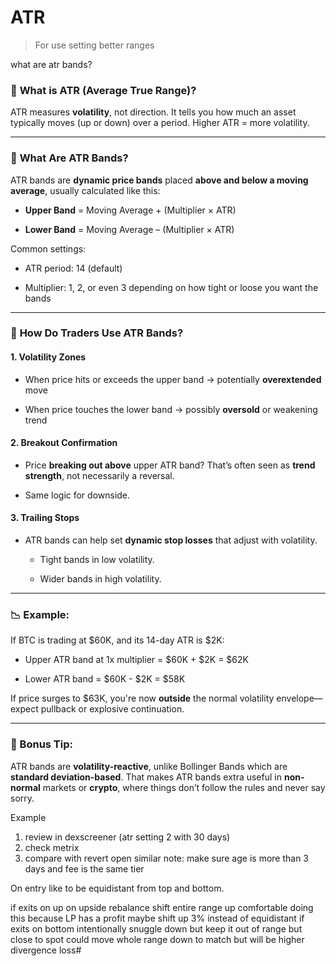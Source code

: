 # ATR

> For use setting better ranges

what are atr bands?
### 📏 **What is ATR (Average True Range)?**

ATR measures **volatility**, not direction. It tells you how much an asset typically moves (up or down) over a period. Higher ATR = more volatility.

---

### 🎯 **What Are ATR Bands?**

ATR bands are **dynamic price bands** placed **above and below a moving average**, usually calculated like this:

- **Upper Band** = Moving Average + (Multiplier × ATR)
    
- **Lower Band** = Moving Average – (Multiplier × ATR)
    

Common settings:

- ATR period: 14 (default)
    
- Multiplier: 1, 2, or even 3 depending on how tight or loose you want the bands
    

---

### 🧠 **How Do Traders Use ATR Bands?**

#### 1. **Volatility Zones**

- When price hits or exceeds the upper band → potentially **overextended** move
    
- When price touches the lower band → possibly **oversold** or weakening trend
    

#### 2. **Breakout Confirmation**

- Price **breaking out above** upper ATR band? That’s often seen as **trend strength**, not necessarily a reversal.
    
- Same logic for downside.
    

#### 3. **Trailing Stops**

- ATR bands can help set **dynamic stop losses** that adjust with volatility.
    
    - Tight bands in low volatility.
        
    - Wider bands in high volatility.
        

---

### 📉 Example:

If BTC is trading at $60K, and its 14-day ATR is $2K:

- Upper ATR band at 1x multiplier = $60K + $2K = $62K
    
- Lower ATR band = $60K - $2K = $58K
    

If price surges to $63K, you're now **outside** the normal volatility envelope—expect pullback or explosive continuation.

---

### 🧙 Bonus Tip:

ATR bands are **volatility-reactive**, unlike Bollinger Bands which are **standard deviation-based**. That makes ATR bands extra useful in **non-normal** markets or **crypto**, where things don’t follow the rules and never say sorry.


Example 

1) review in dexscreener (atr setting 2 with 30 days)
2) check metrix
3) compare with revert open similar
   note: make sure age is more than 3 days and fee is the same tier

On entry like to be equidistant from top and bottom.

if exits on up
   on upside rebalance shift entire range up
   comfortable doing this because LP has a profit
   maybe shift up 3% instead of equidistant
if exits on bottom
   intentionally snuggle down but keep it out of range but close to spot
   could move whole range down to match but will be higher divergence loss# 

[^1]: for setting rangesz
